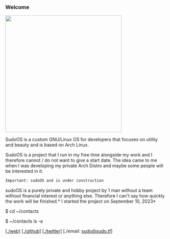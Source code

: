 ### Welcome

<img src="https://forum.sudo.tf/images/roundo/darko/roundo-darko-logo.png" title="" alt="" width="364"> 

SudoOS is a custom GNU/Linux OS for developers that focuses on utility and beauty and is based on Arch Linux.

SudoOS is a project that I run in my free time alongside my work and I therefore cannot / do not want to give a start date. The idea came to me when I was developing my 
private Arch Distro and maybe some people will be interested in it.

```txt
Important: sudoOS and is under construction
```

sudoOS is a purely private and hobby project by 1 man without a team without financial interest or anything else. Therefore I can't say how quickly the work will be finished.* I started the project on September 10, 2023*

$ cd ~/contacts

$ ~/contacts  ls -a

[[./web]](https://sudo.tf) [[./github]](https://github.com/sudoworld) [[./twitter]](https://twitter.com/_sudo1_) [./email: sudo@sudo.tf]
